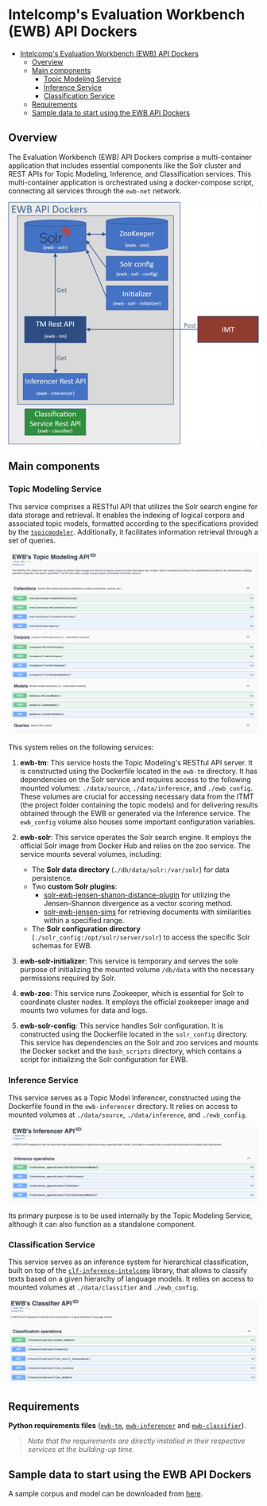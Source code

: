 # Intelcomp's Evaluation Workbench (EWB) API Dockers

- [Intelcomp's Evaluation Workbench (EWB) API Dockers](#intelcomps-evaluation-workbench-ewb-api-dockers)
  - [Overview](#overview)
  - [Main components](#main-components)
    - [Topic Modeling Service](#topic-modeling-service)
    - [Inference Service](#inference-service)
    - [Classification Service](#classification-service)
  - [Requirements](#requirements)
  - [Sample data to start using the EWB API Dockers](#sample-data-to-start-using-the-ewb-api-dockers)

## Overview

The Evaluation Workbench (EWB) API Dockers comprise a multi-container application that includes essential components like the Solr cluster and REST APIs for Topic Modeling, Inference, and Classification services. This multi-container application is orchestrated using a docker-compose script, connecting all services through the `ewb-net` network.

![Python Dockers](https://github.com/IntelCompH2020/EWB/blob/development/static/Images/ewb-architecture2.png)

## Main components

### Topic Modeling Service

This service comprises a RESTful API that utilizes the Solr search engine for data storage and retrieval. It enables the indexing of logical corpora and associated topic models, formatted according to the specifications provided by the [``topicmodeler``](https://github.com/IntelCompH2020/topicmodeler). Additionally, it facilitates information retrieval through a set of queries.

![EWB's TM Api](https://github.com/IntelCompH2020/EWB/blob/development/static/Images/tm_api.png)

This system relies on the following services:

1. **ewb-tm**: This service hosts the Topic Modeling's RESTful API server. It is constructed using the Dockerfile located in the ``ewb-tm`` directory. It has dependencies on the Solr service and requires access to the following mounted volumes: ``./data/source``, ``./data/inference``, and ``./ewb_config``. These volumes are crucial for accessing necessary data from the ITMT (the project folder containing the topic models) and for delivering results obtained through the EWB or generated via the Inference service. The ``ewb_config`` volume also houses some important configuration variables.

2. **ewb-solr**: This service operates the Solr search engine. It employs the official Solr image from Docker Hub and relies on the zoo service. The service mounts several volumes, including:

   - The **Solr data directory** (``./db/data/solr:/var/solr``) for data persistence.
   - Two **custom Solr plugins**:
     - [solr-ewb-jensen-shanon-distance-plugin](https://github.com/Nemesis1303/solr-ewb-jensen-shanon-distance-plugin) for utilizing the Jensen–Shannon divergence as a vector scoring method.
     - [solr-ewb-jensen-sims](https://github.com/IntelCompH2020/solr-ewb-sims) for retrieving documents with similarities within a specified range.
   - The **Solr configuration directory** (``./solr_config:/opt/solr/server/solr``) to access the specific Solr schemas for EWB.

3. **ewb-solr-initializer**: This service is temporary and serves the sole purpose of initializing the mounted volume ``/db/data`` with the necessary permissions required by Solr.

4. **ewb-zoo**: This service runs Zookeeper, which is essential for Solr to coordinate cluster nodes. It employs the official zookeeper image and mounts two volumes for data and logs.

5. **ewb-solr-config**: This service handles Solr configuration. It is constructed using the Dockerfile located in the ``solr_config`` directory. This service has dependencies on the Solr and zoo services and mounts the Docker socket and the ``bash_scripts`` directory, which contains a script for initializing the Solr configuration for EWB.

### Inference Service

This service serves as a Topic Model Inferencer, constructed using the Dockerfile found in the ``ewb-inferencer`` directory. It relies on access to mounted volumes at ``./data/source``, ``./data/inference``, and ``./ewb_config``.

![EWB's TM Api](https://github.com/IntelCompH2020/EWB/blob/development/static/Images/inferencer_api.png)

Its primary purpose is to be used internally by the Topic Modeling Service, although it can also function as a standalone component.

### Classification Service

This service serves as an inference system for hierarchical classification, built on top of the [``clf-inference-intelcomp``](https://pypi.org/project/clf-inference-intelcomp/) library, that allows to classify texts based on a given hierarchy of language models. It relies on access to mounted volumes at ``./data/classifier`` and ``./ewb_config``.

![EWB's Classifier Api](https://github.com/IntelCompH2020/EWB/blob/development/static/Images/classifier_api.png)

## Requirements

**Python requirements files** ([``ewb-tm``](https://github.com/IntelCompH2020/EWB/blob/main/restapi/requirements.txt), [``ewb-inferencer``](https://github.com/IntelCompH2020/EWB/blob/main/inferencer/requirements.txt) and [``ewb-classifier``](https://github.com/IntelCompH2020/EWB/blob/development/classifier/requirements.txt)).

> *Note that the requirements are directly installed in their respective services at the building-up time.*

## Sample data to start using the EWB API Dockers

A sample corpus and model can be downloaded from [here](https://drive.google.com/drive/folders/1JywM1IkUk2O2Kx2S1nKJdulp30B9D1YU?usp=drive_link).